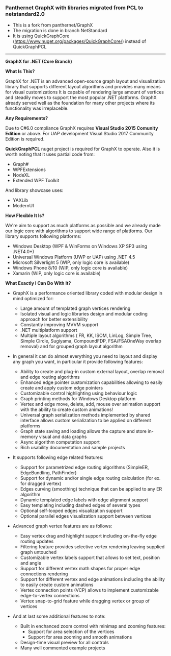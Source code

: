 
### Panthernet **GraphX** with libraries migrated from PCL to **netstandard2.0**

* This is a fork from panthernet/GraphX
* The migration is done in branch NetStandard
* It is using QuickGraphCore (https://www.nuget.org/packages/QuickGraphCore/) instead of QuickGraphPCL

---

**GraphX for .NET (Core Branch)**

**What Is This?**

GraphX for .NET is an advanced open-source graph layout and visualization library that supports different layout algorithms and provides many means for visual customizations It is capable of rendering large amount of vertices and steadily moves to support the most popular .NET platforms. GraphX already served well as the foundation for many other projects where its functionality was irreplaceble.



**Any Requirements?**

Due to C#6.0 compliance GraphX requires **Visual Studio 2015 Comunity Edition** or above.
For UAP development Visual Studio 2017 Community Edition is required.

**QuickGraphPCL** nuget project is required for GraphX to operate. Also it is worth noting that it uses partial code from:
* Graph#
* WPFExtensions
* NodeXL
* Extended WPF Toolkit
  
And library showcase uses:
* YAXLib
* ModernUI



**How Flexible It Is?**

We're aim to support as much platforms as possible and we already made our logic core with algorithms to support wide range of platforms.
Our library supports following platforms:
* Windows Desktop (WPF & WinForms on Windows XP SP3 using .NET4.0+)
* Universal Windows Platform (UWP or UAP) using .NET 4.5
* Microsoft Silverlight 5 (WIP, only logic core is available)
* Windows Phone 8/10 (WIP, only logic core is available)
* Xamarin (WIP, only logic core is available)



**What Exactly I Can Do With It?**

* GraphX is a performance oriented library coded with modular design in mind optimized for:
  * Large amount of templated graph vertices rendering
  * Isolated visual and logic libraries design and modular coding approach for better extensibility
  * Constantly improving MVVM support
  * .NET multiplatform support
  * Multiple layout algorithms ( FR, KK, ISOM, LinLog, Simple Tree, Simple Circle, Sugiyama, CompoundFDP, FSA/FSAOneWay overlap removal) and for grouped graph layout algorithm

* In general it can do almost everything you need to layout and display any graph you want, in particular it provide following features:
  * Ability to create and plug-in custom external layout, overlap removal and edge routing algorithms
  * Enhanced edge pointer customization capabilities allowing to easily create and apply custom edge pointers
  * Customizable control highlighting using behaviour logic
  * Graph printing methods for Windows Desktop platform
  * Vertex and edge move, delete, add, mouse over animation support with the ability to create custom animations!
  * Universal graph serialization methods implemented by shared interface allows custom serialization to be applied on different platforms
  * Graph state saving and loading allows the capture and store in-memory visual and data graphs
  * Async algorithm computation support
  * Rich usability documentation and sample projects

* It supports following edge related features:
  * Support for parametrized edge routing algorithms (SimpleER, EdgeBundling, PathFinder)
  * Support for dynamic and/or single edge routing calculation (for ex. for dragged vertex)
  * Edges curving (smoothing) technique that can be applied to any ER algorithm
  * Dynamic templated edge labels with edge alignment support
  * Easy templating including dashed edges of several types
  * Optional self-looped edges visualization support
  * Optional parallel edges visualization support between vertices

* Advanced graph vertex features are as follows:
  * Easy vertex drag and highlight support including on-the-fly edge routing updates
  * Filtering feature provides selective vertex rendering leaving supplied graph untouched
  * Customizable vertex labels support that allows to set text, position and angle
  * Support for different vertex math shapes for proper edge connections rendering
  * Support for different vertex and edge animations including the ability to easily create custom animations
  * Vertex connection points (VCP) allows to implement customizable edge-to-vertex connections
  * Vertex snap-to-grid feature while dragging vertex or group of vertices

* And at last some additional features to note:
  * Built in enchanced zoom control with minimap and zooming features:
    * Support for area selection of the vertices
    * Support for area zooming and smooth animations
  * Design-time visual preview for all controls
  * Many well commented example projects
